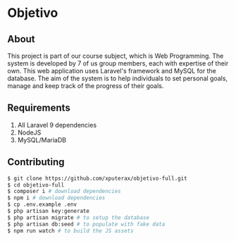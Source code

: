 # Objetivo

## About

This project is part of our course subject, which is Web Programming. The system is developed by 7 of us group members, each with expertise of their own. This web application uses Laravel's framework and MySQL for the database. The aim of the system is to help individuals to set personal goals, manage and keep track of the progress of their goals.

## Requirements

1. All Laravel 9 dependencies
2. NodeJS
3. MySQL/MariaDB

## Contributing

```bash
$ git clone https://github.com/xputerax/objetivo-full.git
$ cd objetivo-full
$ composer i # download dependencies
$ npm i # download dependencies
$ cp .env.example .env
$ php artisan key:generate
$ php artisan migrate # to setup the database
$ php artisan db:seed # to populate with fake data
$ npm run watch # to build the JS assets
```
